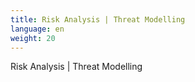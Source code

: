 ```yaml
---
title: Risk Analysis | Threat Modelling
language: en
weight: 20
---
```


Risk Analysis | Threat Modelling
